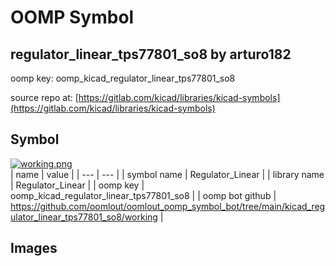 # OOMP Symbol  
## regulator_linear_tps77801_so8  by arturo182  
  
oomp key: oomp_kicad_regulator_linear_tps77801_so8  
  
source repo at: [https://gitlab.com/kicad/libraries/kicad-symbols](https://gitlab.com/kicad/libraries/kicad-symbols)  
## Symbol  
  
[![working.png](working_600.png)](working.png)  
| name | value | 
| --- | --- | 
| symbol name | Regulator_Linear | 
| library name | Regulator_Linear | 
| oomp key | oomp_kicad_regulator_linear_tps77801_so8 | 
| oomp bot github | https://github.com/oomlout/oomlout_oomp_symbol_bot/tree/main/kicad_regulator_linear_tps77801_so8/working | 
## Images  

